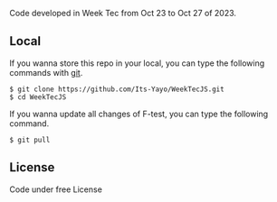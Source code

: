 Code developed in Week Tec from Oct 23 to Oct 27 of 2023. 

## Local
If you wanna store this repo in your local, you can type the following commands with [git](https://git-scm.com/).
```shell
$ git clone https://github.com/Its-Yayo/WeekTecJS.git
$ cd WeekTecJS
```

If you wanna update all changes of F-test, you can type the following command.
```shell
$ git pull
```

## License
Code under free License